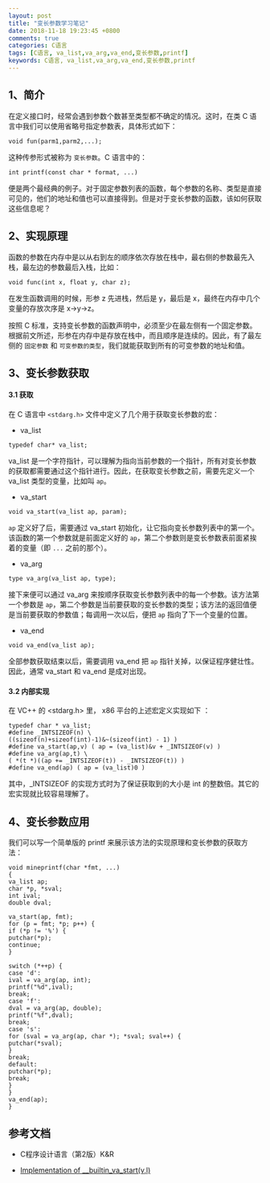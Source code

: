 ```yaml
---
layout: post
title: "变长参数学习笔记"
date: 2018-11-18 19:23:45 +0800
comments: true
categories: C语言
tags: [C语言, va_list,va_arg,va_end,变长参数,printf]
keywords: C语言, va_list,va_arg,va_end,变长参数,printf
---
```


## 1、简介

在定义接口时，经常会遇到参数个数甚至类型都不确定的情况。这时，在类 C 语言中我们可以使用省略号指定参数表，具体形式如下：

```
void fun(parm1,parm2,...);
```

这种传参形式被称为 `变长参数`。C 语言中的：

```
int printf(const char * format, ...)
```

便是两个最经典的例子。对于固定参数列表的函数，每个参数的名称、类型是直接可见的，他们的地址和值也可以直接得到。但是对于变长参数的函数，该如何获取这些信息呢？

<!-- more -->

## 2、实现原理

函数的参数在内存中是以从右到左的顺序依次存放在栈中，最右侧的参数最先入栈，最左边的参数最后入栈，比如：

```
void func(int x, float y, char z);
```

在发生函数调用的时候，形参 z 先进栈，然后是 y，最后是 x，最终在内存中几个变量的存放次序是 x->y->z。

按照 C 标准，支持变长参数的函数声明中，必须至少在最左侧有一个固定参数。根据前文所述，形参在内存中是存放在栈中，而且顺序是连续的。因此，有了最左侧的 `固定参数` 和 `可变参数的类型`，我们就能获取到所有的可变参数的地址和值。


## 3、变长参数获取

#### 3.1 获取

在 C 语言中 `<stdarg.h>` 文件中定义了几个用于获取变长参数的宏：

* va_list

```
typedef char* va_list;
```

va_list 是一个字符指针，可以理解为指向当前参数的一个指针，所有对变长参数的获取都需要通过这个指针进行。因此，在获取变长参数之前，需要先定义一个 va_list 类型的变量，比如叫 `ap`。

* va_start

```
void va_start(va_list ap, param);
```

`ap` 定义好了后，需要通过 va_start 初始化，让它指向变长参数列表中的第一个。该函数的第一个参数就是前面定义好的 `ap`，第二个参数则是变长参数表前面紧挨着的变量（即 `...` 之前的那个）。


* va_arg

```
type va_arg(va_list ap, type);
```

接下来便可以通过 va_arg 来按顺序获取变长参数列表中的每一个参数。该方法第一个参数是 `ap`，第二个参数是当前要获取的变长参数的类型；该方法的返回值便是当前要获取的参数值；每调用一次以后，便把 `ap` 指向了下一个变量的位置。

* va_end

```
void va_end(va_list ap);
```

全部参数获取结束以后，需要调用 va_end 把 `ap` 指针关掉，以保证程序健壮性。因此，通常 va_start 和 va_end 是成对出现。

#### 3.2 内部实现

在 VC++ 的 <stdarg.h> 里， x86 平台的上述宏定义实现如下 ：

```
typedef char * va_list;
#define _INTSIZEOF(n) \
((sizeof(n)+sizeof(int)-1)&~(sizeof(int) - 1) )
#define va_start(ap,v) ( ap = (va_list)&v + _INTSIZEOF(v) )
#define va_arg(ap,t) \
( *(t *)((ap += _INTSIZEOF(t)) - _INTSIZEOF(t)) )
#define va_end(ap) ( ap = (va_list)0 )
```

其中，_INTSIZEOF 的实现方式时为了保证获取到的大小是 int 的整数倍。其它的宏实现就比较容易理解了。

## 4、变长参数应用

我们可以写一个简单版的 printf 来展示该方法的实现原理和变长参数的获取方法：

```
void mineprintf(char *fmt, ...)
{
va_list ap;
char *p, *sval;
int ival;
double dval;

va_start(ap, fmt);
for (p = fmt; *p; p++) {
if (*p != '%') {
putchar(*p);
continue;
}

switch (*++p) {
case 'd':
ival = va_arg(ap, int);
printf("%d",ival);
break;
case 'f':
dval = va_arg(ap, double);
printf("%f",dval);
break;
case 's':
for (sval = va_arg(ap, char *); *sval; sval++) {
putchar(*sval);
}
break;
default:
putchar(*p);
break;
}
}
va_end(ap);
}
```

## 参考文档

* C程序设计语言（第2版）K&R

* [Implementation of __builtin_va_start(v,l)](https://stackoverflow.com/a/22643365)
